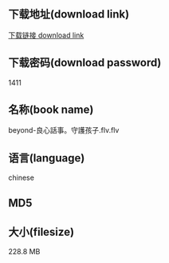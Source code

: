 ## 下载地址(download link)
[下载链接 download link](https://tutu365.netlify.app/?s=beyond-%E8%89%AF%E5%BF%83%E8%A9%B1%E4%BA%8B%E3%80%82%E5%AE%88%E8%AD%B7%E5%AD%A9%E5%AD%90.flv)

## 下载密码(download password)
1411

## 名称(book name)
beyond-良心話事。守護孩子.flv.flv

## 语言(language)
chinese

## MD5


## 大小(filesize)
228.8 MB
